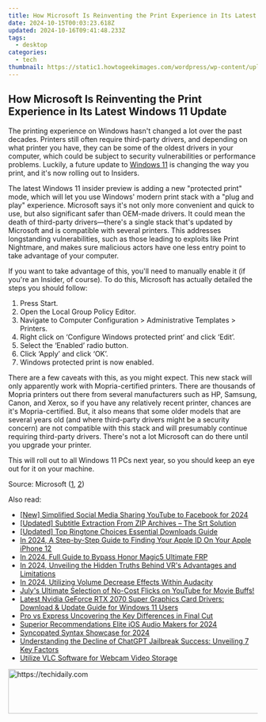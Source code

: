 ```yaml
---
title: How Microsoft Is Reinventing the Print Experience in Its Latest Windows 11 Update
date: 2024-10-15T00:03:23.618Z
updated: 2024-10-16T09:41:48.233Z
tags:
  - desktop
categories:
  - tech
thumbnail: https://static1.howtogeekimages.com/wordpress/wp-content/uploads/2023/08/windows-11-3.jpg
---
```


## How Microsoft Is Reinventing the Print Experience in Its Latest Windows 11 Update

The printing experience on Windows hasn't changed a lot over the past decades. Printers still often require third-party drivers, and depending on what printer you have, they can be some of the oldest drivers in your computer, which could be subject to security vulnerabilities or performance problems. Luckily, a future update to [Windows 11](https://extra-lessons.techidaily.com/action-ammo-face-off-prodigy-cameras-compared-black-vs-session-for-2024/) is changing the way you print, and it's now rolling out to Insiders.

 The latest Windows 11 insider preview is adding a new "protected print" mode, which will let you use Windows' modern print stack with a "plug and play" experience. Microsoft says it's not only more convenient and quick to use, but also significant safer than OEM-made drivers. It could mean the death of third-party drivers—there's a single stack that's updated by Microsoft and is compatible with several printers. This addresses longstanding vulnerabilities, such as those leading to exploits like Print Nightmare, and makes sure malicious actors have one less entry point to take advantage of your computer.

 If you want to take advantage of this, you'll need to manually enable it (if you're an Insider, of course). To do this, Microsoft has actually detailed the steps you should follow:

1. Press Start.
2. Open the Local Group Policy Editor.
3. Navigate to Computer Configuration > Administrative Templates > Printers.
4. Right click on ‘Configure Windows protected print’ and click ‘Edit’.
5. Select the ‘Enabled’ radio button.
6. Click ‘Apply’ and click ‘OK’.
7. Windows protected print is now enabled.

 There are a few caveats with this, as you might expect. This new stack will only apparently work with Mopria-certified printers. There are thousands of Mopria printers out there from several manufacturers such as HP, Samsung, Canon, and Xerox, so if you have any relatively recent printer, chances are it's Mopria-certified. But, it also means that some older models that are several years old (and where third-party drivers might be a security concern) are not compatible with this stack and will presumably continue requiring third-party drivers. There's not a lot Microsoft can do there until you upgrade your printer.

 This will roll out to all Windows 11 PCs next year, so you should keep an eye out for it on your machine.

 Source: Microsoft ([1](https://blogs.windows.com/windows-insider/2023/12/13/announcing-windows-11-insider-preview-build-26016-canary-channel/#:~:text=in%20Build%2026016-,Windows%20Protected%20Print%20Mode,-Windows%20protected%20print), [2](https://techcommunity.microsoft.com/t5/security-compliance-and-identity/a-new-modern-and-secure-print-experience-from-windows/ba-p/4002645))

<ins class="adsbygoogle"
     style="display:block"
     data-ad-format="autorelaxed"
     data-ad-client="ca-pub-7571918770474297"
     data-ad-slot="1223367746"></ins>

<ins class="adsbygoogle"
     style="display:block"
     data-ad-client="ca-pub-7571918770474297"
     data-ad-slot="8358498916"
     data-ad-format="auto"
     data-full-width-responsive="true"></ins>

<span class="atpl-alsoreadstyle">Also read:</span>
<div><ul>
<li><a href="https://facebook-video-files.techidaily.com/new-simplified-social-media-sharing-youtube-to-facebook-for-2024/"><u>[New] Simplified Social Media Sharing YouTube to Facebook for 2024</u></a></li>
<li><a href="https://some-skills.techidaily.com/updated-subtitle-extraction-from-zip-archives-the-srt-solution/"><u>[Updated] Subtitle Extraction From ZIP Archives – The Srt Solution</u></a></li>
<li><a href="https://some-skills.techidaily.com/updated-top-ringtone-choices-essential-downloads-guide/"><u>[Updated] Top Ringtone Choices Essential Downloads Guide</u></a></li>
<li><a href="https://apple-account.techidaily.com/in-2024-a-step-by-step-guide-to-finding-your-apple-id-on-your-apple-iphone-12-by-drfone-ios/"><u>In 2024, A Step-by-Step Guide to Finding Your Apple ID On Your Apple iPhone 12</u></a></li>
<li><a href="https://bypass-frp.techidaily.com/in-2024-full-guide-to-bypass-honor-magic5-ultimate-frp-by-drfone-android/"><u>In 2024, Full Guide to Bypass Honor Magic5 Ultimate FRP</u></a></li>
<li><a href="https://some-skills.techidaily.com/in-2024-unveiling-the-hidden-truths-behind-vrs-advantages-and-limitations/"><u>In 2024, Unveiling the Hidden Truths Behind VR's Advantages and Limitations</u></a></li>
<li><a href="https://some-skills.techidaily.com/in-2024-utilizing-volume-decrease-effects-within-audacity/"><u>In 2024, Utilizing Volume Decrease Effects Within Audacity</u></a></li>
<li><a href="https://techno-recovery.techidaily.com/julys-ultimate-selection-of-no-cost-flicks-on-youtube-for-movie-buffs/"><u>July's Ultimate Selection of No-Cost Flicks on YouTube for Movie Buffs!</u></a></li>
<li><a href="https://win-amazing.techidaily.com/latest-nvidia-geforce-rtx-2070-super-graphics-card-drivers-download-and-update-guide-for-windows-11-users/"><u>Latest Nvidia GeForce RTX 2070 Super Graphics Card Drivers: Download & Update Guide for Windows 11 Users</u></a></li>
<li><a href="https://ai-vdieo-software.techidaily.com/pro-vs-express-uncovering-the-key-differences-in-final-cut/"><u>Pro vs Express Uncovering the Key Differences in Final Cut</u></a></li>
<li><a href="https://some-skills.techidaily.com/superior-recommendations-elite-ios-audio-makers-for-2024/"><u>Superior Recommendations Elite iOS Audio Makers for 2024</u></a></li>
<li><a href="https://some-skills.techidaily.com/syncopated-syntax-showcase-for-2024/"><u>Syncopated Syntax Showcase for 2024</u></a></li>
<li><a href="https://tech-revival.techidaily.com/understanding-the-decline-of-chatgpt-jailbreak-success-unveiling-7-key-factors/"><u>Understanding the Decline of ChatGPT Jailbreak Success: Unveiling 7 Key Factors</u></a></li>
<li><a href="https://screen-sharing-recording.techidaily.com/utilize-vlc-software-for-webcam-video-storage/"><u>Utilize VLC Software for Webcam Video Storage</u></a></li>
</ul></div>

<!-- affiliate ads begin -->
<a href="https://appsumo.8odi.net/c/5597632/2151889/7443" target="_top" id="2151889">
  <img src="//a.impactradius-go.com/display-ad/7443-2151889" border="0" alt="https://techidaily.com" width="728" height="90"/>
</a>
<img height="0" width="0" src="https://appsumo.8odi.net/i/5597632/2151889/7443" style="position:absolute;visibility:hidden;" border="0" />
<!-- affiliate ads end -->

